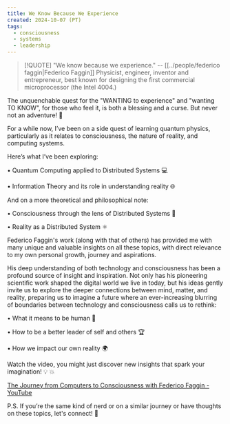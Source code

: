 ```yaml
---
title: We Know Because We Experience
created: 2024-10-07 (PT)
tags:
  - consciousness
  - systems
  - leadership
---
```


> [!QUOTE]
> "We know because we experience."
> -- [[../people/federico faggin|Federico Faggin]] Physicist, engineer, inventor and entrepreneur, best known for designing the first commercial microprocessor (the Intel 4004.)

The unquenchable quest for the "WANTING to experience" and "wanting TO KNOW", for those who feel it, is both a blessing and a curse. But never not an adventure! 🚀

For a while now, I’ve been on a side quest of learning quantum physics, particularly as it relates to consciousness, the nature of reality, and computing systems.

Here’s what I’ve been exploring:

• Quantum Computing applied to Distributed Systems 💻

• Information Theory and its role in understanding reality 🌐

And on a more theoretical and philosophical note:

• Consciousness through the lens of Distributed Systems 🧠

• Reality as a Distributed System ⚛️

Federico Faggin's work (along with that of others) has provided me with many unique and valuable insights on all these topics, with direct relevance to my own personal growth, journey and aspirations.

His deep understanding of both technology and consciousness has been a profound source of insight and inspiration. Not only has his pioneering scientific work shaped the digital world we live in today, but his ideas gently invite us to explore the deeper connections between mind, matter, and reality, preparing us to imagine a future where an ever-increasing blurring of boundaries between technology and consciousness calls us to rethink:

• What it means to be human 🌿

• How to be a better leader of self and others 🏆

• How we impact our own reality 🌍

Watch the video, you might just discover new insights that spark your imagination! 💡 💥

[The Journey from Computers to Consciousness with Federico Faggin - YouTube](https://www.youtube.com/watch?v=8Vkgn3nTMIo)

P.S. If you’re the same kind of nerd or on a similar journey or have thoughts on these topics, let's connect! 🤝
